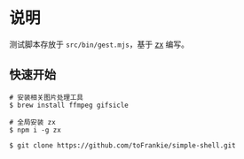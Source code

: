 # 说明

测试脚本存放于 `src/bin/gest.mjs`，基于 [zx](https://github.com/google/zx) 编写。

## 快速开始

```shell
# 安装相关图片处理工具
$ brew install ffmpeg gifsicle

# 全局安装 zx
$ npm i -g zx
```

```shell
$ git clone https://github.com/toFrankie/simple-shell.git
```
